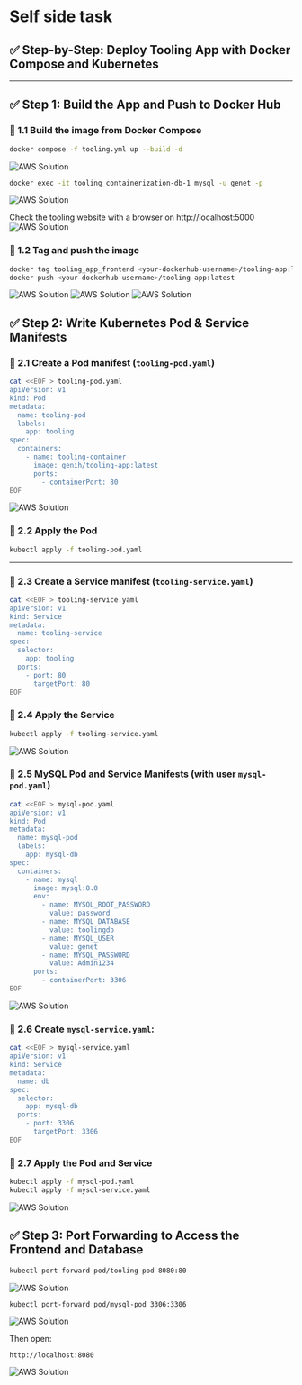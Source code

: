 # Self side task
## ✅ Step-by-Step: Deploy Tooling App with Docker Compose and Kubernetes

---

## ✅ Step 1: Build the App and Push to Docker Hub

### 🔹 1.1 Build the image from Docker Compose

```bash
docker compose -f tooling.yml up --build -d
```
![AWS Solution](./self_study/images/1a.png)

```bash
docker exec -it tooling_containerization-db-1 mysql -u genet -p
```
![AWS Solution](./self_study/images/1b.png)

Check the tooling website with a browser on http://localhost:5000
![AWS Solution](./self_study/images/1c.png)

### 🔹 1.2 Tag and push the image

```bash
docker tag tooling_app_frontend <your-dockerhub-username>/tooling-app:latest
docker push <your-dockerhub-username>/tooling-app:latest
```
![AWS Solution](./self_study/images/1d.png)
![AWS Solution](./self_study/images/1e.png)
![AWS Solution](./self_study/images/1f.png)

## ✅ Step 2: Write Kubernetes Pod & Service Manifests

### 🔹 2.1 Create a Pod manifest (`tooling-pod.yaml`)

```bash
cat <<EOF > tooling-pod.yaml
apiVersion: v1
kind: Pod
metadata:
  name: tooling-pod
  labels:
    app: tooling
spec:
  containers:
    - name: tooling-container
      image: genih/tooling-app:latest
      ports:
        - containerPort: 80
EOF
```
![AWS Solution](./self_study/images/tool.png)

### 🔹 2.2 Apply the Pod

```bash
kubectl apply -f tooling-pod.yaml
```

---

### 🔹 2.3 Create a Service manifest (`tooling-service.yaml`)

```bash
cat <<EOF > tooling-service.yaml
apiVersion: v1
kind: Service
metadata:
  name: tooling-service
spec:
  selector:
    app: tooling
  ports:
    - port: 80
      targetPort: 80
EOF
```

### 🔹 2.4 Apply the Service

```bash
kubectl apply -f tooling-service.yaml
```
![AWS Solution](./self_study/images/2b.png)

### 🔹 2.5 MySQL Pod and Service Manifests (with user `mysql-pod.yaml`)

```bash
cat <<EOF > mysql-pod.yaml
apiVersion: v1
kind: Pod
metadata:
  name: mysql-pod
  labels:
    app: mysql-db
spec:
  containers:
    - name: mysql
      image: mysql:8.0
      env:
        - name: MYSQL_ROOT_PASSWORD
          value: password
        - name: MYSQL_DATABASE
          value: toolingdb
        - name: MYSQL_USER
          value: genet
        - name: MYSQL_PASSWORD
          value: Admin1234
      ports:
        - containerPort: 3306
EOF
```
![AWS Solution](./self_study/images/2m.png)

### 🔹 2.6  Create `mysql-service.yaml`:

```bash
cat <<EOF > mysql-service.yaml
apiVersion: v1
kind: Service
metadata:
  name: db
spec:
  selector:
    app: mysql-db
  ports:
    - port: 3306
      targetPort: 3306
EOF
```
### 🔹 2.7 Apply the Pod and Service

```bash
kubectl apply -f mysql-pod.yaml
kubectl apply -f mysql-service.yaml
```
![AWS Solution](./self_study/images/21.png)

## ✅ Step 3: Port Forwarding to Access the Frontend and Database

```bash
kubectl port-forward pod/tooling-pod 8080:80
```
![AWS Solution](./self_study/images/fii.png)

```bash
kubectl port-forward pod/mysql-pod 3306:3306
```
![AWS Solution](./self_study/images/f6.png)

Then open:

```
http://localhost:8080
```
![AWS Solution](./self_study/images/dbc.png)
